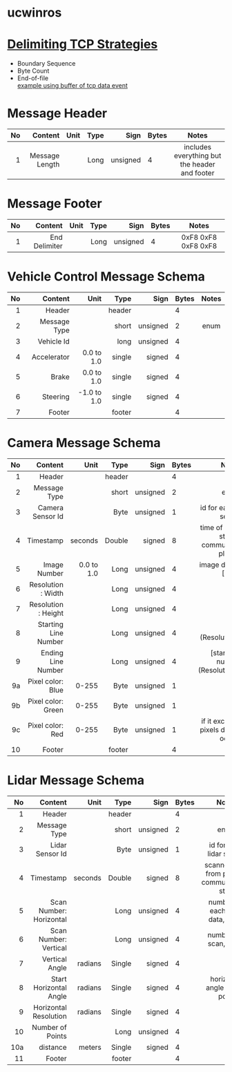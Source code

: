 # ucwinros


# [Delimiting TCP Strategies](https://cs.nyu.edu/artg/internet/Spring2006/readings/How%20to%20read%20TCP%20data.pdf)
- Boundary Sequence
- Byte Count
- End-of-file\
[example using buffer of tcp data event](https://github.com/jeremyko/nodeChatServer)

# Message Header
|No |Content        |Unit       |Type   |Sign       |Bytes  |Notes  |
|--:|--:	        |--:	    |--:	|--:	    |---	|:-:	|
|1  |Message Length |           |Long   |unsigned   |4   	| includes everything but the header and footer 	|

# Message Footer
|No |Content        |Unit       |Type   |Sign       |Bytes  |Notes  |
|--:|--:	        |--:	    |--:	|--:	    |---	|:-:	|
|1  |End Delimiter  |   	    |Long   |unsigned   |4   	| 0xF8 0xF8 0xF8 0xF8|

# Vehicle Control Message Schema
|No |Content        |Unit       |Type   |Sign       |Bytes  |Notes  |
|--:|--:	        |--:	    |--:	|--:	    |---	|:-:	|
|1  |Header         |   	    |header |           |4   	|   	|
|2  |Message Type   |   	    |short  |unsigned   |2   	| enum  	|
|3  |Vehicle Id     |   	    |long   |unsigned   |4   	|   	|
|4  |Accelerator    |0.0 to 1.0 |single |signed     |4   	|   	|
|5  |Brake          |0.0 to 1.0 |single |signed     |4   	|   	|
|6  |Steering       |-1.0 to 1.0|single |signed     |4   	|   	|
|7  |Footer         |   	    |footer |           |4   	|   	|

# Camera Message Schema
|No |Content                |Unit       |Type   |Sign     |Bytes|Notes  |
|--:|--:	                |--:	    |--:	|--:	  |---	|:-:	|
|1  |Header         |   	    |header |           |4   	|   	|
|2  |Message Type   |   	    |short  |unsigned   |2   	| enum  	|
|3  |Camera Sensor Id       |   	    |Byte   |unsigned |1   	|id for each camera sensor   	|
|4  |Timestamp              |seconds    |Double |signed   |8   	|time of image from start of communication of plug-in   	|
|5  |Image Number           |0.0 to 1.0 |Long   |unsigned |4   	|image data number [1..*]   	|
|6  |Resolution : Width     |           |Long   |unsigned |4   	|   	|
|7  |Resolution : Height    |           |Long   |unsigned |4   	|   	|
|8  |Starting Line Number   |           |Long   |unsigned |4   	|[1..(Resolution:width)]   	|
|9  |Ending Line Number     |           |Long   |unsigned |4   	|[starting line number..(Resolution:Height)]   	|
|9a | Pixel color: Blue     |0-255      |Byte   |unsigned |1   	|   	|
|9b | Pixel color: Green    |0-255      |Byte   |unsigned |1   	|   	|
|9c | Pixel color: Red      |0-255      |Byte   |unsigned |1   	|if it exceeds 8500 pixels data division occurs   	|
|10 |Footer         |   	    |footer |           |4   	|   	|

# Lidar Message Schema
|No |Content                    |Unit       |Type   |Sign     |Bytes|Notes  |
|--:|--:	                    |--:	    |--:	|--:	  |---	|:-:	|
|1  |Header         |   	    |header |           |4   	|   	|
|2  |Message Type   |   	    |short  |unsigned   |2   	| enum  	|
|3  |Lidar Sensor Id            |   	    |Byte   |unsigned |1   	|id for each lidar sensor   	|
|4  |Timestamp                  |seconds    |Double |signed   |8   	|scanned time from plug-in communication start   	|
|5  |Scan Number: Horizontal    |           |Long   |unsigned |4   	|number for each scan data, [1..*]   	|
|6  |Scan Number: Vertical      |           |Long   |unsigned |4   	|number per scan, [1..*]   	|
|7  |Vertical Angle             |radians    |Single |signed   |4   	|   	|
|8  |Start Horizontal Angle     |radians    |Single |signed   |4   	|horizontal angle of first point   	|
|9  |Horizontal Resolution      |radians    |Single |signed   |4   	|   	|
|10  |Number of Points           |           |Long   |unsigned |4   	|   	|
|10a | distance                  |meters     |Single |signed   |4   	|   	|
|11 |Footer         |   	    |footer |           |4   	|   	|